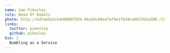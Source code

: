 ```yaml
---
name: Sam Pikesley
role: Head Of Robots
photo: http://bd7a65e2cb448908f934-86a50c88e47af9e1fb58ce0672b5a500.r32.cf3.rackcdn.com/uploads/assets/9c/6a/529c6a3bd0d4622bf5000090/square_square_square_sam.jpg
links:
  twitter: pikesley
  github: pikesley
bio: |
  Bumbling as a Service
---
```


